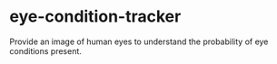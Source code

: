 # eye-condition-tracker
Provide an image of human eyes to understand the probability of eye conditions present.

